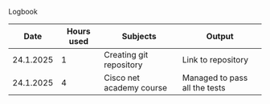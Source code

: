 Logbook

|Date      |Hours used  |Subjects                |Output                         |
|----------|------------|------------------------|-------------------------------|
|24.1.2025 |   1        |Creating git repository |Link to repository             |
|24.1.2025 |   4        |Cisco net academy course|Managed to pass all the tests  | 
